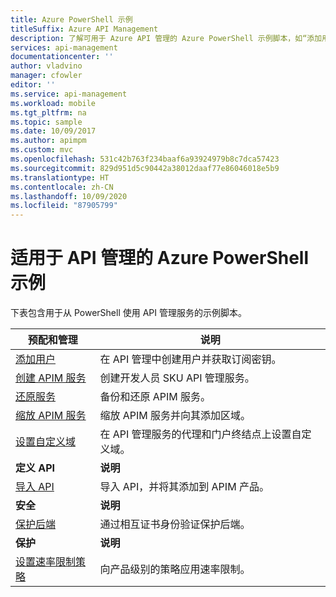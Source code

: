 ```yaml
---
title: Azure PowerShell 示例
titleSuffix: Azure API Management
description: 了解可用于 Azure API 管理的 Azure PowerShell 示例脚本，如“添加用户”和“输入 API”。
services: api-management
documentationcenter: ''
author: vladvino
manager: cfowler
editor: ''
ms.service: api-management
ms.workload: mobile
ms.tgt_pltfrm: na
ms.topic: sample
ms.date: 10/09/2017
ms.author: apimpm
ms.custom: mvc
ms.openlocfilehash: 531c42b763f234baaf6a93924979b8c7dca57423
ms.sourcegitcommit: 829d951d5c90442a38012daaf77e86046018e5b9
ms.translationtype: HT
ms.contentlocale: zh-CN
ms.lasthandoff: 10/09/2020
ms.locfileid: "87905799"
---
```

# <a name="azure-powershell-samples-for-api-management"></a>适用于 API 管理的 Azure PowerShell 示例

下表包含用于从 PowerShell 使用 API 管理服务的示例脚本。

| 预配和管理 | 说明 |
| -------------------- | ----------- |
|[添加用户](./scripts/powershell-add-user-and-get-subscription-key.md?toc=%2fpowershell%2fmodule%2ftoc.json)| 在 API 管理中创建用户并获取订阅密钥。|
|[创建 APIM 服务](./scripts/powershell-create-apim-service.md?toc=%2fpowershell%2fmodule%2ftoc.json)|创建开发人员 SKU API 管理服务。|
|[还原服务](./scripts/powershell-backup-restore-apim-service.md?toc=%2fpowershell%2fmodule%2ftoc.json)|备份和还原 APIM 服务。|
|[缩放 APIM 服务](./scripts/powershell-scale-and-addregion-apim-service.md?toc=%2fpowershell%2fmodule%2ftoc.json)|缩放 APIM 服务并向其添加区域。|
|[设置自定义域](./scripts/powershell-setup-custom-domain.md?toc=%2fpowershell%2fmodule%2ftoc.json)|在 API 管理服务的代理和门户终结点上设置自定义域。|
|**定义 API**| **说明** |
|[导入 API](./scripts/powershell-import-api-and-add-to-product.md?toc=%2fpowershell%2fmodule%2ftoc.json)|导入 API，并将其添加到 APIM 产品。|
|**安全**| **说明** |
|[保护后端](./scripts/powershell-secure-backend-with-mutual-certificate-authentication.md?toc=%2fpowershell%2fmodule%2ftoc.json)|通过相互证书身份验证保护后端。|
|**保护**| **说明** |
|[设置速率限制策略](./scripts/powershell-setup-rate-limit-policy.md?toc=%2fpowershell%2fmodule%2ftoc.json)|向产品级别的策略应用速率限制。 |
